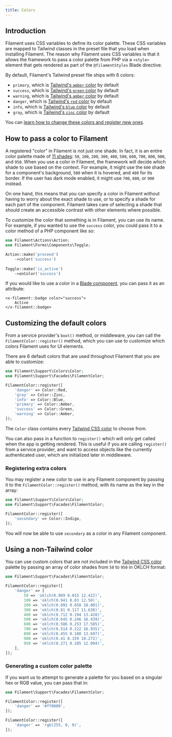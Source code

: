 ```yaml
---
title: Colors
---
```


## Introduction

Filament uses CSS variables to define its color palette. These CSS variables are mapped to Tailwind classes in the preset file that you load when installing Filament. The reason why Filament uses CSS variables is that it allows the framework to pass a color palette from PHP via a `<style>` element that gets rendered as part of the `@filamentStyles` Blade directive.

By default, Filament's Tailwind preset file ships with 6 colors:

- `primary`, which is [Tailwind's `amber` color](https://tailwindcss.com/docs/customizing-colors) by default
- `success`, which is [Tailwind's `green` color](https://tailwindcss.com/docs/customizing-colors) by default
- `warning`, which is [Tailwind's `amber` color](https://tailwindcss.com/docs/customizing-colors) by default
- `danger`, which is [Tailwind's `red` color](https://tailwindcss.com/docs/customizing-colors) by default
- `info`, which is [Tailwind's `blue` color](https://tailwindcss.com/docs/customizing-colors) by default
- `gray`, which is [Tailwind's `zinc` color](https://tailwindcss.com/docs/customizing-colors) by default

You can [learn how to change these colors and register new ones](#customizing-the-default-colors).

## How to pass a color to Filament

A registered "color" in Filament is not just one shade. In fact, it is an entire color palette made of [11 shades](https://tailwindcss.com/docs/customizing-colors): `50`, `100`, `200`, `300`, `400`, `500`, `600`, `700`, `800`, `900`, and `950`. When you use a color in Filament, the framework will decide which shade to use based on the context. For example, it might use the `600` shade for a component's background, `500` when it is hovered, and `400` for its border. If the user has dark mode enabled, it might use `700`, `800`, or `900` instead.

On one hand, this means that you can specify a color in Filament without having to worry about the exact shade to use, or to specify a shade for each part of the component. Filament takes care of selecting a shade that should create an accessible contrast with other elements where possible.

To customize the color that something is in Filament, you can use its name. For example, if you wanted to use the `success` color, you could pass it to a color method of a PHP component like so:

```php
use Filament\Actions\Action;
use Filament\Forms\Components\Toggle;

Action::make('proceed')
    ->color('success')
    
Toggle::make('is_active')
    ->onColor('success')
```

If you would like to use a color in a [Blade component](../components), you can pass it as an attribute:

```blade
<x-filament::badge color="success">
    Active
</x-filament::badge>
```

## Customizing the default colors

From a service provider's `boot()` method, or middleware, you can call the `FilamentColor::register()` method, which you can use to customize which colors Filament uses for UI elements.

There are 6 default colors that are used throughout Filament that you are able to customize:

```php
use Filament\Support\Colors\Color;
use Filament\Support\Facades\FilamentColor;

FilamentColor::register([
    'danger' => Color::Red,
    'gray' => Color::Zinc,
    'info' => Color::Blue,
    'primary' => Color::Amber,
    'success' => Color::Green,
    'warning' => Color::Amber,
]);
```

The `Color` class contains every [Tailwind CSS color](https://tailwindcss.com/docs/customizing-colors#color-palette-reference) to choose from.

You can also pass in a function to `register()` which will only get called when the app is getting rendered. This is useful if you are calling `register()` from a service provider, and want to access objects like the currently authenticated user, which are initialized later in middleware.

### Registering extra colors

You may register a new color to use in any Filament component by passing it to the `FilamentColor::register()` method, with its name as the key in the array:

```php
use Filament\Support\Colors\Color;
use Filament\Support\Facades\FilamentColor;

FilamentColor::register([
    'secondary' => Color::Indigo,
]);
```

You will now be able to use `secondary` as a color in any Filament component.

## Using a non-Tailwind color

You can use custom colors that are not included in the [Tailwind CSS color](https://tailwindcss.com/docs/customizing-colors#color-palette-reference) palette by passing an array of color shades from `50` to `950` in OKLCH format:

```php
use Filament\Support\Facades\FilamentColor;

FilamentColor::register([
    'danger' => [
        50 => 'oklch(0.969 0.015 12.422)',
        100 => 'oklch(0.941 0.03 12.58)',
        200 => 'oklch(0.892 0.058 10.001)',
        300 => 'oklch(0.81 0.117 11.638)',
        400 => 'oklch(0.712 0.194 13.428)',
        500 => 'oklch(0.645 0.246 16.439)',
        600 => 'oklch(0.586 0.253 17.585)',
        700 => 'oklch(0.514 0.222 16.935)',
        800 => 'oklch(0.455 0.188 13.697)',
        900 => 'oklch(0.41 0.159 10.272)',
        950 => 'oklch(0.271 0.105 12.094)',
    ],
]);
```

### Generating a custom color palette

If you want us to attempt to generate a palette for you based on a singular hex or RGB value, you can pass that in:

```php
use Filament\Support\Facades\FilamentColor;

FilamentColor::register([
    'danger' => '#ff0000',
]);

FilamentColor::register([
    'danger' => 'rgb(255, 0, 0)',
]);
```
